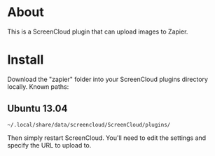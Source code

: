 # About

This is a ScreenCloud plugin that can upload images to Zapier.


# Install

Download the "zapier" folder into your ScreenCloud plugins directory locally. Known paths:

## Ubuntu 13.04
`~/.local/share/data/screencloud/ScreenCloud/plugins/`

Then simply restart ScreenCloud. You'll need to edit the settings and specify the URL to upload to.
